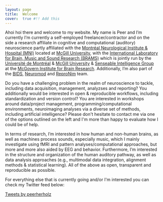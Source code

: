 ```yaml
---
layout: page
title:  Welcome
cover:  true #!! Add this
---
```


Ahoi hoi there and welcome to my website. My name is Peer and I’m currently  I’m currently a self-employed freelancer/contractor and on the side a research affiliate in cognitive and computational (auditory) neuroscience partly affiliated with the [Montréal Neurological Institute & Hospital (MNI)](https://www.mcgill.ca/neuro/) located at [McGill University](https://www.mcgill.ca/), with the [International Laboratory for Brain, Music and Sound Research (BRAMS)](https://www.brams.org/en/) which is jointly run by the [Université de Montréal](https://www.umontreal.ca/) & [McGill University](https://www.mcgill.ca/) & [Senseable Intelligence Group](https://sensein.group/) at the [McGovern Institute for Brain Research](https://mcgovern.mit.edu/). Additionally, I’m also part of the [BIDS](https://bids-specification.readthedocs.io/en/stable/index.html), [Neuromod](https://www.cneuromod.ca/) and [ReproNim](https://www.repronim.org/) team.

Do you have a challenging problem in the realm of neuroscience to tackle, including data acquisition, management, analyzses and reporting? You additionally would be interested in open & reproducible workflows, including standardization and version control? You are interested in workshops around data/project management, programming/computational environments, neuroimaging analyses via a diverse set of methods, including artificial intelligence? Please don't hesitate to contact me via one of the options outlined on the left and I'm more than happy to evaluate how I could be of help. 

In terms of research, I’m interested in how human and non-human brains, as well as machines process sounds, especially music, which I mainly investigate using fMRI and pattern analyses/computational approaches, but more and more also aided by EEG and behavior. Furthermore, I’m interested in the structure and organization of the human auditory pathway, as well as data analysis approaches (e.g., multimodal data integration, alignment methods & statistical learning). All of the above as open, transparent and reproducible as possible.

For everything else that is currently going and/or I'm interested you can check my Twitter feed below:

<a class="twitter-timeline" data-width="440" data-theme="light" href="https://twitter.com/peerherholz?ref_src=twsrc%5Etfw">Tweets by peerherholz</a> <script async src="https://platform.twitter.com/widgets.js" charset="utf-8"></script>
